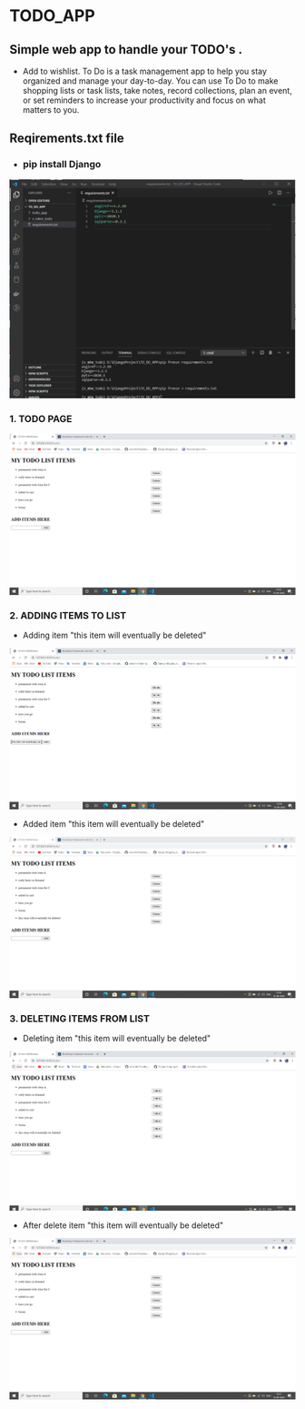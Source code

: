 # TODO_APP
## Simple web app to handle your TODO's .

- Add to wishlist. To Do is a task management app to help you stay organized and manage your day-to-day. You can use To Do to make shopping lists or task lists, take notes, record collections, plan an event, or set reminders to increase your productivity and focus on what matters to you.

## Reqirements.txt file
- ### pip install Django

![alt text](https://github.com/MohitKumarMandhre/TODO_APP/blob/master/image_set/t-req.PNG)


### 1. TODO PAGE

![alt text](https://github.com/MohitKumarMandhre/TODO_APP/blob/master/image_set/t-todo.PNG)

### 2. ADDING ITEMS TO LIST

- Adding item "this item will eventually be deleted"

![alt text](https://github.com/MohitKumarMandhre/TODO_APP/blob/master/image_set/t-add.PNG)


- Added item "this item will eventually be deleted"

![alt text](https://github.com/MohitKumarMandhre/TODO_APP/blob/master/image_set/t-after-add.PNG)

### 3. DELETING ITEMS FROM LIST

- Deleting item "this item will eventually be deleted"

![alt text](https://github.com/MohitKumarMandhre/TODO_APP/blob/master/image_set/t-BD.PNG)


- After delete item "this item will eventually be deleted"

![alt text](https://github.com/MohitKumarMandhre/TODO_APP/blob/master/image_set/t-ad.PNG)
